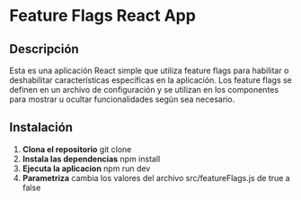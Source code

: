 
# Feature Flags React App

## Descripción

Esta es una aplicación React simple que utiliza feature flags para habilitar o deshabilitar características específicas en la aplicación. Los feature flags se definen en un archivo de configuración y se utilizan en los componentes para mostrar u ocultar funcionalidades según sea necesario.

## Instalación

1. **Clona el repositorio**
    git clone
2. **Instala las dependencias**
    npm install
3. **Ejecuta la aplicacion**
    npm run dev
4. **Parametriza**
    cambia los valores del archivo src/featureFlags.js de true a false


